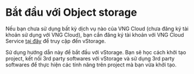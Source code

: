 # Bắt đầu với Object storage

Nếu bạn chưa sử dụng bất kỳ dịch vụ nào của VNG Cloud (chưa đăng ký tài khoản sử dụng với VNG Cloud), bạn cần đăng ký tài khoản với VNG Cloud Service [tại đây](https://register.vngcloud.vn/signup) để truy cập đến vStorage.

Sử dụng hướng dẫn này để bắt đầu với vStorage. Bạn sẽ học cách khởi tạo project, kết nối 3rd party softwares với vStorage và sử dụng 3rd party softwares để thực hiện các tính năng trên project mà bạn vừa khởi tạo.

